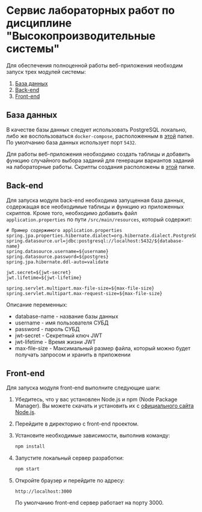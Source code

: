 # Сервис лабораторных работ по дисциплине "Высокопроизводительные системы"

Для обеспечения полноценной работы веб-приложения необходим запуск трех модулей системы:
1. [База данных](#база-данных)
2. [Back-end](#back-end)
3. [Front-end](#front-end)

## База данных

В качестве базы данных следует использовать PostgreSQL локально, либо же воспользоваться `docker-compose`, расположенным в [этой](back-end) папке. По умолчанию база данных использует порт `5432`.

Для работы веб-приложения необходимо создать таблицы и добавить функцию случайного выбора заданий для генерации вариантов заданий на лабораторные работы. Скрипты создания расположены в [этой](SQL) папке.

## Back-end

Для запуска модуля back-end необходима запущенная база данных, содержащая все необходимые таблицы и функцию из приложенных скриптов. Кроме того, необходимо добавить файл `application.properties` по пути `/src/main/resources`, который содержит:

```properties
# Пример содержимого application.properties
spring.jpa.properties.hibernate.dialect=org.hibernate.dialect.PostgreSQLDialect
spring.datasource.url=jdbc:postgresql://localhost:5432/${database-name}
spring.datasource.username=${username}
spring.datasource.password=${postgres}
spring.jpa.hibernate.ddl-auto=validate

jwt.secret=${jwt-secret}
jwt.lifetime=${jwt-lifetime}

spring.servlet.multipart.max-file-size=${max-file-size}
spring.servlet.multipart.max-request-size=${max-file-size}
```

Описание переменных:
- database-name - название базы данных
- username - имя пользователя СУБД
- password - пароль СУБД
- jwt-secret - Секретный ключ JWT
- jwt-lifetime - Время жизни JWT
- max-file-size - Максимальный размер файла, который можно будет получать запросом и хранить в приложении

## Front-end

Для запуска модуля front-end выполните следующие шаги:

1. Убедитесь, что у вас установлен Node.js и npm (Node Package Manager). Вы можете скачать и установить их с [официального сайта Node.js](https://nodejs.org/).

2. Перейдите в директорию с front-end проектом.

3. Установите необходимые зависимости, выполнив команду:
    ```sh
    npm install
    ```

4. Запустите локальный сервер разработки:
    ```sh
    npm start
    ```

5. Откройте браузер и перейдите по адресу:
    ```
    http://localhost:3000
    ```
   По умолчанию front-end сервер работает на порту 3000.
